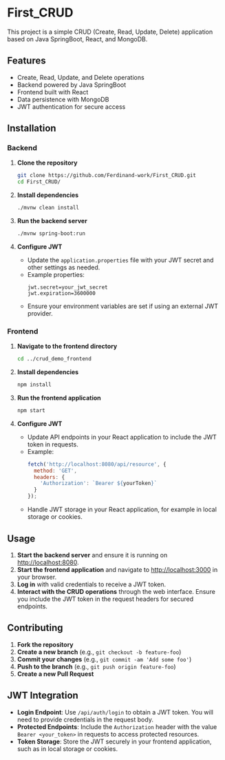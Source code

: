 # First_CRUD

This project is a simple CRUD (Create, Read, Update, Delete) application based on Java SpringBoot, React, and MongoDB.

## Features

- Create, Read, Update, and Delete operations
- Backend powered by Java SpringBoot
- Frontend built with React
- Data persistence with MongoDB
- JWT authentication for secure access

## Installation

### Backend

1. **Clone the repository**

    ```sh
    git clone https://github.com/Ferdinand-work/First_CRUD.git
    cd First_CRUD/
    ```

2. **Install dependencies**

    ```sh
    ./mvnw clean install
    ```

3. **Run the backend server**

    ```sh
    ./mvnw spring-boot:run
    ```

4. **Configure JWT**
   - Update the `application.properties` file with your JWT secret and other settings as needed. 
   - Example properties:
     ```
     jwt.secret=your_jwt_secret
     jwt.expiration=3600000
     ```
   - Ensure your environment variables are set if using an external JWT provider.

### Frontend

1. **Navigate to the frontend directory**

    ```sh
    cd ../crud_demo_frontend
    ```

2. **Install dependencies**

    ```sh
    npm install
    ```

3. **Run the frontend application**

    ```sh
    npm start
    ```

4. **Configure JWT**
   - Update API endpoints in your React application to include the JWT token in requests.
   - Example:
     ```js
     fetch('http://localhost:8080/api/resource', {
       method: 'GET',
       headers: {
         'Authorization': `Bearer ${yourToken}`
       }
     });
     ```
   - Handle JWT storage in your React application, for example in local storage or cookies.

## Usage

1. **Start the backend server** and ensure it is running on [http://localhost:8080](http://localhost:8080).
2. **Start the frontend application** and navigate to [http://localhost:3000](http://localhost:3000) in your browser.
3. **Log in** with valid credentials to receive a JWT token.
4. **Interact with the CRUD operations** through the web interface. Ensure you include the JWT token in the request headers for secured endpoints.

## Contributing

1. **Fork the repository**
2. **Create a new branch** (e.g., `git checkout -b feature-foo`)
3. **Commit your changes** (e.g., `git commit -am 'Add some foo'`)
4. **Push to the branch** (e.g., `git push origin feature-foo`)
5. **Create a new Pull Request**

## JWT Integration

- **Login Endpoint**: Use `/api/auth/login` to obtain a JWT token. You will need to provide credentials in the request body.
- **Protected Endpoints**: Include the `Authorization` header with the value `Bearer <your_token>` in requests to access protected resources.
- **Token Storage**: Store the JWT securely in your frontend application, such as in local storage or cookies.

